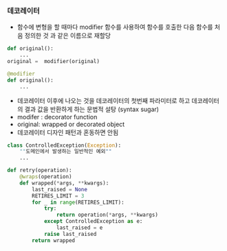 ### 데코레이터
- 함수에 변형을 할 때마다 modifier 함수를 사용하여 함수를 호출한 다음 
함수를 처음 정의한 것 과 같은 이름으로 재할당
```python
def original():
    ...
original =  modifier(original)

@modifier
def original():
    ...
```
- 데코레이터 이후에 나오는 것을 데코레이터의 첫번째 파라미터로 하고
데코레이터의 결과 값을 반환하게 하는 문법적 설탕 (syntax sugar)
- modifer : decorator function
- original: wrapped or decorated object
- 데코레이터 디자인 패턴과 혼동하면 안됨
```python
class ControlledException(Exception):
    ""도메인에서 발생하는 일반적인 예외""
    ...

def retry(operation):
    @wraps(operation)
    def wrapped(*args, **kwargs):
        last_raised = None
        RETIRES_LIMIT = 3
        for _ in range(RETIRES_LIMIT):
            try:
                return operation(*args, **kwargs)
            except ControlledException as e:
                last_raised = e
            raise last_raised
        return wrapped
```